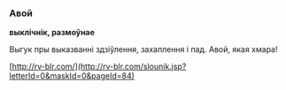 ### Авой
**выклічнік, размоўнае**

Выгук пры выказванні здзіўлення, захаплення і пад. Авой, якая хмара!

<a rel="author">[http://rv-blr.com/](http://rv-blr.com/slounik.jsp?letterId=0&maskId=0&pageId=84)</a>
